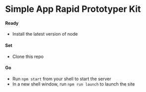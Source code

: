 # Simple App Rapid Prototyper Kit #

#### Ready ####
- Install the latest version of node

#### Set ####
- Clone this repo

#### Go ####
- Run `npm start` from your shell to start the server
- In a new shell window, run `npm run launch` to launch the site

